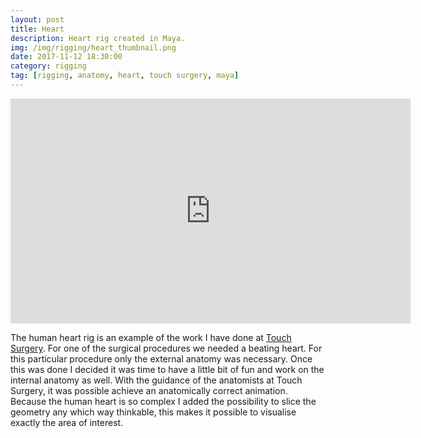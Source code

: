 ```yaml
---
layout: post
title: Heart
description: Heart rig created in Maya.
img: /img/rigging/heart_thumbnail.png
date: 2017-11-12 18:30:00
category: rigging
tag: [rigging, anatomy, heart, touch surgery, maya]
---
```

<p align="center"><iframe src="https://player.vimeo.com/video/242466567?color=ff9933&title=0&byline=0&portrait=0" width="640" height="360" frameborder="0" webkitallowfullscreen mozallowfullscreen allowfullscreen></iframe></p> 

<p class="justify">The human heart rig is an example of the work I have done at <a href="https://www.touchsurgery.com/">Touch Surgery</a>. For one of the surgical procedures we needed a beating heart. For this particular procedure only the external anatomy was necessary. Once this was done I decided it was time to have a little bit of fun and work on the internal anatomy as well. With the guidance of the anatomists at Touch Surgery, it was possible achieve an anatomically correct animation. Because the human heart is so complex I added the possibility to slice the geometry any which way thinkable, this makes it possible to visualise exactly the area of interest.</p>